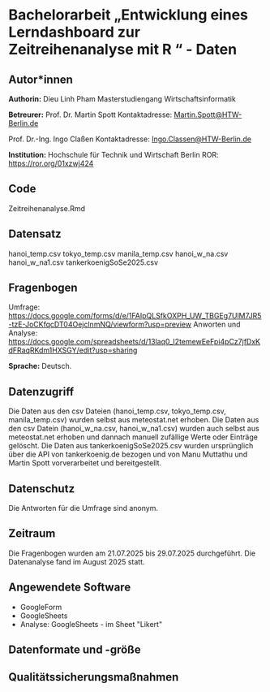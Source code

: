 # Bachelorarbeit „Entwicklung eines Lerndashboard zur Zeitreihenanalyse mit R “ - Daten

## Autor*innen

**Authorin:**
Dieu Linh Pham
Masterstudiengang Wirtschaftsinformatik

**Betreurer:**
Prof. Dr. Martin Spott
Kontaktadresse: Martin.Spott@HTW-Berlin.de

Prof. Dr.-Ing. Ingo Claßen
Kontaktadresse: Ingo.Classen@HTW-Berlin.de

**Institution:**
Hochschule für Technik und Wirtschaft Berlin
ROR: <https://ror.org/01xzwj424>

## Code

Zeitreihenanalyse.Rmd


## Datensatz

hanoi_temp.csv
tokyo_temp.csv
manila_temp.csv
hanoi_w_na.csv
hanoi_w_na1.csv
tankerkoenigSoSe2025.csv

## Fragenbogen

Umfrage: https://docs.google.com/forms/d/e/1FAIpQLSfkOXPH_UW_TBGEg7UlM7JR5-tzE-JoCKfqcDT04OejclnmNQ/viewform?usp=preview
Anworten und Analyse: https://docs.google.com/spreadsheets/d/13laq0_I2temewEeFpi4pCz7jfDxKdFRaqRKdm1HXSGY/edit?usp=sharing

**Sprache:** Deutsch.

## Datenzugriff 

Die Daten aus den csv Dateien (hanoi_temp.csv, tokyo_temp.csv, manila_temp.csv) wurden selbst aus meteostat.net erhoben.
Die Daten aus den csv Datein (hanoi_w_na.csv, hanoi_w_na1.csv) wurden auch selbst aus meteostat.net erhoben und dannach manuell zufällige Werte oder Einträge gelöscht.
Die Daten aus tankerkoenigSoSe2025.csv wurden ursprünglich über die API von tankerkoenig.de bezogen und von Manu Muttathu und Martin Spott vorverarbeitet und bereitgestellt.

## Datenschutz

Die Antworten für die Umfrage sind anonym.


## Zeitraum

Die Fragenbogen wurden am 21.07.2025 bis 29.07.2025 durchgeführt.
Die Datenanalyse fand im August 2025 statt.

## Angewendete Software

* GoogleForm
* GoogleSheets
* Analyse:  GoogleSheets - im Sheet "Likert"

## Datenformate und -größe



## Qualitätssicherungsmaßnahmen



